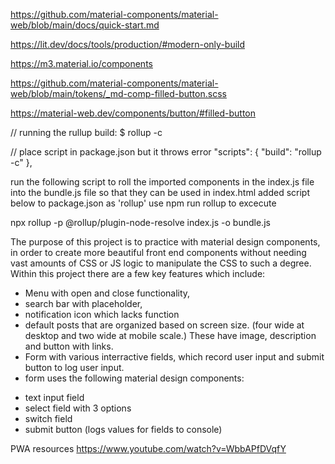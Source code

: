 https://github.com/material-components/material-web/blob/main/docs/quick-start.md

https://lit.dev/docs/tools/production/#modern-only-build

https://m3.material.io/components

https://github.com/material-components/material-web/blob/main/tokens/_md-comp-filled-button.scss

https://material-web.dev/components/button/#filled-button


// running the rullup build:  $ rollup -c


// place script in package.json but it throws error
"scripts": {
    "build": "rollup -c"
  },

  run the following script to roll the imported components in the index.js file into the 
  bundle.js file so that they can be used in index.html
  added script below to package.json as 'rollup' 
  use       npm run rollup      to excecute
  
   npx rollup -p @rollup/plugin-node-resolve index.js -o bundle.js


   The purpose of this project is to practice with material design components, in order to create more beautiful front end components without needing vast amounts of CSS or JS logic to manipulate the CSS to such a degree. Within this project there are a few key features which include: 
   * Menu with open and close functionality,
   * search bar with placeholder,
   * notification icon which lacks function
   * default posts that are organized based on screen size. (four wide at desktop and two wide at mobile scale.) These have image, description and button with links.
   * Form with various interractive fields, which record user input and submit button to log user input.
   * form uses the following material design components:
   - text input field
   - select field with 3 options
   - switch field
   - submit button (logs values for fields to console)


PWA resources
https://www.youtube.com/watch?v=WbbAPfDVqfY